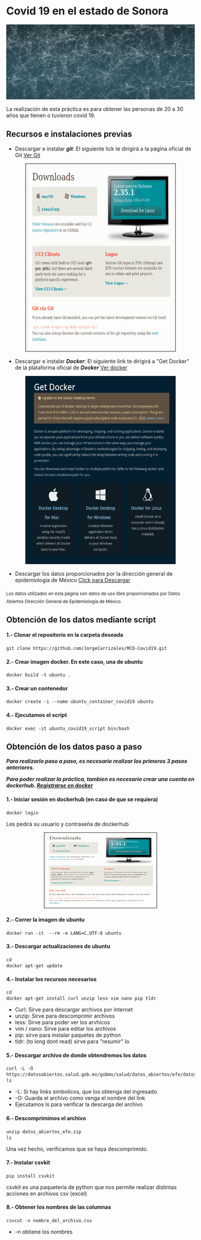 # Covid 19 en el estado de Sonora  

<p align="center">
<img src="https://github.com/JorgeCarrizales/MCD-Covid19/raw/main/images/network-g652d2fe49_1920.jpg" width="900" height="200"/>
</p>

La realización de esta práctica es para obtener las personas de 20 a 30 años que tienen o tuvieron covid 19.

## Recursos e instalaciones previas
- Descargar e instalar _**git**_: El siguiente lick te dirigirá a la página oficial de Git [Ver Git](https://git-scm.com/downloads)
<p align="center">
<img src="https://github.com/JorgeCarrizales/MCD-Covid19/raw/main/images/GIT.png" width="400" height="500" border="1"/>
</p>

- Descargar e instalar _**Docker**_: El siguiente link te dirigirá a "Get Docker" de la plataforma oficial de _**Docker**_ [Ver docker](https://docs.docker.com/get-docker/)
<p align="center">
<img src="https://github.com/JorgeCarrizales/MCD-Covid19/raw/main/images/DownloadDocker.png" width="400" height="500" border="1"/>
</p>

- Descargar los datos proporcionados por la dirección general de epidemiología de México [Click para Descargar](https://datosabiertos.salud.gob.mx/gobmx/salud/datos_abiertos/efe/datos_abiertos_efe.zip)

<sub>Los datos utilizados en esta página son datos de uso libre proporcionados por Datos Abiertos Dirección General de Epidemiología de México</sub>

## Obtención de los datos mediante script

#### 1.- Clonar el repositorio en la carpeta deseada
```shell
git clone https://github.com/JorgeCarrizales/MCD-Covid19.git
```

#### 2.- Crear imagen docker. En este caso, una de ubuntu
```shell
docker build -t ubuntu .
```

#### 3.- Crear un contenedor
```shell
docker create -i --name ubuntu_container_covid19 ubuntu
```

#### 4.- Ejecutamos el script
```shell
docker exec -it ubuntu_covid19_script bin/bash
```

## Obtención de los datos paso a paso

_**Para realizarlo paso a paso, es necesario realizar los primeros 3 pasos anteriores.**_

_**Para poder realizar la práctica, tambien es necesario crear una cuenta en dockerhub. [Registrarse en docker](https://hub.docker.com/signup)**_

#### 1.- Iniciar sesión en dockerhub (en caso de que se requiera)
```shell
docker login
```
Les pedirá su usuario y contraseña de dockerhub
<p align="center">
<img src="https://github.com/JorgeCarrizales/MCD-Covid19/raw/main/images/GIT.png" width="300" height="200" border="1"/>
</p>

#### 2.- Correr la imagen de ubuntu
```shell
docker run -it  --rm -e LANG=C.UTF-8 ubuntu
```
#### 3.- Descargar actualizaciones de ubuntu
```shell
cd
docker apt-get update
```

#### 4.- Instalar los recursos necesarios
```shell
cd
docker apt-get install curl unzip less vim nano pip tldr
```
- Curl: Sirve para descargar archivos por internet
- unzip: Sirve para descomprimir archivos
- less: Sirve para poder ver los arvhicos
- vim / nano: Sirve para editar los archivos
- pip: sirve para instalar paquetes de python
- tldr: (to long dont read) sirve para "resumir" lo

#### 5.- Descargar archivo de donde obtendremos los datos
```shell
curl -L -O https://datosabiertos.salud.gob.mx/gobmx/salud/datos_abiertos/efe/datos_abiertos_efe.zip
ls
```
- -L: Si hay links simbolicos, que los obtenga del ingresado
- -O: Guarda el archivo como venga el nombre del link
- Ejecutamos ls para verificar la descarga del archivo

#### 6.- Descomprimimos el archivo
```shell
unzip datos_abiertos_efe.zip
ls
```
Una vez hecho, verificamos que se haya descomprimido.

#### 7.- Instalar csvkit
```shell
pip install csvkit
```
csvkit es una paquetería de python que nos permite realizar distintas acciones en archivos csv (excel)

#### 8.- Obtener los nombres de las columnas
```shell
csvcut -n nombre_del_archivo.csv
```
- -n obtiene los nombres
